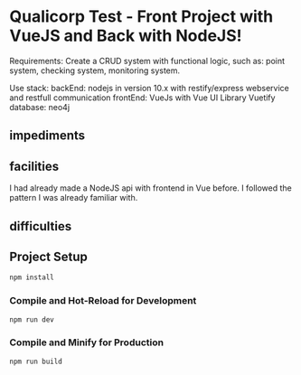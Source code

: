 
# Qualicorp Test - Front Project with VueJS and Back with NodeJS!

Requirements: Create a CRUD system with functional logic, such as: point system, checking system, monitoring system.

Use stack: backEnd: nodejs in version 10.x with restify/express webservice and restfull communication frontEnd: VueJs with Vue UI Library Vuetify database: neo4j

## impediments

## facilities

I had already made a NodeJS api with frontend in Vue before. I followed the pattern I was already familiar with.

## difficulties

## Project Setup

```sh
npm install
```

### Compile and Hot-Reload for Development

```sh
npm run dev
```

### Compile and Minify for Production

```sh
npm run build
```
